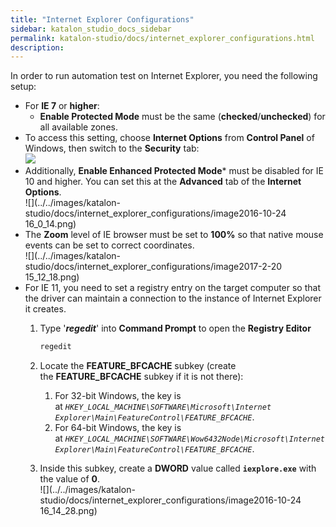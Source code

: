 ```yaml
---
title: "Internet Explorer Configurations" 
sidebar: katalon_studio_docs_sidebar
permalink: katalon-studio/docs/internet_explorer_configurations.html 
description: 
---
```

In order to run automation test on Internet Explorer, you need the following setup:

*   For **IE 7** or **higher**:
    *   **Enable Protected Mode** must be the same (**checked**/**unchecked**) for all available zones. 
*   To access this setting, choose **Internet Options** from **Control Panel** of Windows, then switch to the **Security** tab:  
    ![](../../images/katalon-studio/docs/internet_explorer_configurations/cypgm2bz42y8.png)
*   Additionally, **Enable Enhanced Protected Mode*** must be disabled for IE 10 and higher. You can set this at the **Advanced** tab of the **Internet Options**.  
    ![](../../images/katalon-studio/docs/internet_explorer_configurations/image2016-10-24 16_0_14.png)
*   The **Zoom** level of IE browser must be set to **100%** so that native mouse events can be set to correct coordinates.  
    ![](../../images/katalon-studio/docs/internet_explorer_configurations/image2017-2-20 15_12_18.png)
*   For IE 11, you need to set a registry entry on the target computer so that the driver can maintain a connection to the instance of Internet Explorer it creates. 
    1.  Type '**_regedit_**' into **Command Prompt** to open the **Registry Editor**
        
        ```groovy
        regedit
        ```
        
    2.  Locate the **FEATURE_BFCACHE** subkey (create the **FEATURE_BFCACHE** subkey if it is not there):
        1.  For 32-bit Windows, the key is at _`HKEY_LOCAL_MACHINE\SOFTWARE\Microsoft\Internet Explorer\Main\FeatureControl\FEATURE_BFCACHE`_. 
        2.  For 64-bit Windows, the key is at _`HKEY_LOCAL_MACHINE\SOFTWARE\Wow6432Node\Microsoft\Internet Explorer\Main\FeatureControl\FEATURE_BFCACHE`_. 
    3.  Inside this subkey, create a **DWORD** value called **`iexplore.exe`** with the value of **0**.  
        ![](../../images/katalon-studio/docs/internet_explorer_configurations/image2016-10-24 16_14_28.png)